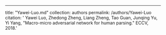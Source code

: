 ---
title: "Yawei-Luo.md"
collection: authors
permalink: /authors/Yawei-Luo
citation: ' Yawei Luo,  Zhedong Zheng,  Liang Zheng,  Tao Guan,  Junqing Yu,  Yi Yang, &quot;Macro-micro adversarial network for human parsing.&quot; ECCV, 2018.'